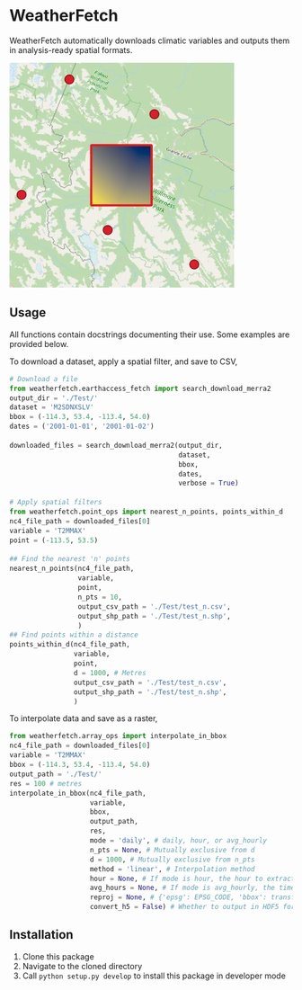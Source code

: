 # WeatherFetch
WeatherFetch automatically downloads climatic variables and outputs them in analysis-ready spatial formats.

![Example showing a spatially projected interpolated array and surrounding datapoints](interpolated.jpeg)

## Usage
All functions contain docstrings documenting their use. Some examples are provided below.

To download a dataset, apply a spatial filter, and save to CSV,
```py
# Download a file
from weatherfetch.earthaccess_fetch import search_download_merra2
output_dir = './Test/'
dataset = 'M2SDNXSLV'
bbox = (-114.3, 53.4, -113.4, 54.0)
dates = ('2001-01-01', '2001-01-02')

downloaded_files = search_download_merra2(output_dir, 
                                          dataset, 
                                          bbox, 
                                          dates, 
                                          verbose = True)

# Apply spatial filters
from weatherfetch.point_ops import nearest_n_points, points_within_d
nc4_file_path = downloaded_files[0]
variable = 'T2MMAX'
point = (-113.5, 53.5)

## Find the nearest 'n' points
nearest_n_points(nc4_file_path, 
                 variable, 
                 point,
                 n_pts = 10,
                 output_csv_path = './Test/test_n.csv', 
                 output_shp_path = './Test/test_n.shp',
                 )
## Find points within a distance
points_within_d(nc4_file_path, 
                variable, 
                point, 
                d = 1000, # Metres 
                output_csv_path = './Test/test_n.csv', 
                output_shp_path = './Test/test_n.shp',
                )
```
To interpolate data and save as a raster,
```py
from weatherfetch.array_ops import interpolate_in_bbox
nc4_file_path = downloaded_files[0]
variable = 'T2MMAX'
bbox = (-114.3, 53.4, -113.4, 54.0)
output_path = './Test/'
res = 100 # metres
interpolate_in_bbox(nc4_file_path, 
                    variable,
                    bbox, 
                    output_path, 
                    res, 
                    mode = 'daily', # daily, hour, or avg_hourly
                    n_pts = None, # Mutually exclusive from d
                    d = 1000, # Mutually exclusive from n_pts
                    method = 'linear', # Interpolation method
                    hour = None, # If mode is hour, the hour to extract data for (e.g., 17:00)
                    avg_hours = None, # If mode is avg_hourly, the time step to average over (e.g., 6)
                    reproj = None, # {'epsg': EPSG_CODE, 'bbox': transformed_bbox} if output GeoTIFF should be reprojected
                    convert_h5 = False) # Whether to output in HDF5 format instead of GeoTIFF
```


## Installation
1. Clone this package
2. Navigate to the cloned directory
3. Call `python setup.py develop` to install this package in developer mode
